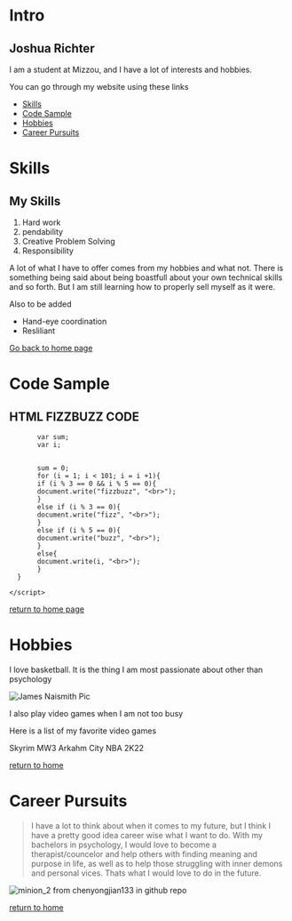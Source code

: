 # Intro
## Joshua Richter

I am a student at Mizzou, and I have a lot of interests and hobbies.

You can go through my website using these links

* [Skills](./Skills.md)
* [Code Sample](./CodeSample.md)
* [Hobbies](./Hobbies.md)
* [Career Pursuits](./CareerPursuit.md)


# Skills

## My Skills
1. Hard work
2. pendability
3. Creative Problem Solving
4. Responsibility


A lot of what I have to offer comes from my hobbies and what not. There is something being said about being boastfull about your own technical skills and so forth. But I am still learning how to properly sell myself as it were.

Also to be added

- Hand-eye coordination
- Resliliant

[Go back to home page](./README.md)


# Code Sample
## HTML FIZZBUZZ CODE
           var sum;
           var i;


           sum = 0;
           for (i = 1; i < 101; i = i +1){
           if (i % 3 == 0 && i % 5 == 0){
           document.write("fizzbuzz", "<br>");
           }
           else if (i % 3 == 0){
           document.write("fizz", "<br>");
           }
           else if (i % 5 == 0){
           document.write("buzz", "<br>");
           }
           else{
           document.write(i, "<br>");
           }
      }

    </script>
 </body>

[return to home page](./README.md)

# Hobbies

I love basketball. It is the thing I am most passionate about other than psychology

![James Naismith Pic](https://user-images.githubusercontent.com/101736848/158674081-14c54b38-51dc-4cb8-8974-b075ba04ee7b.jpg)

I also play video games when I am not too busy

Here is a list of my favorite video games

Skyrim
MW3
Arkahm City
NBA 2K22

[return to home](./README.md)

# Career Pursuits

>I have a lot to think about when it comes to my future, but I think I have a pretty good idea career wise what I want to do. With my bachelors in psychology, I would love to become a therapist/councelor and help others with finding meaning and purpose in life, as well as to help those struggling with inner demons and personal vices. Thats what I would love to do in the future.


![minion_2](https://user-images.githubusercontent.com/101736848/158716166-428da810-5f57-424c-b294-f0c3f8f082e1.jpg)
from chenyongjian133 in github repo


[return to home](./README.md)
